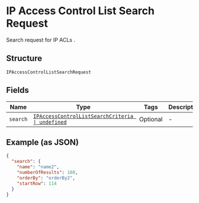 
# IP Access Control List Search Request

Search request for IP ACLs .

## Structure

`IPAccessControlListSearchRequest`

## Fields

| Name | Type | Tags | Description |
|  --- | --- | --- | --- |
| `search` | [`IPAccessControlListSearchCriteria \| undefined`](../../doc/models/ip-access-control-list-search-criteria.md) | Optional | - |

## Example (as JSON)

```json
{
  "search": {
    "name": "name2",
    "numberOfResults": 180,
    "orderBy": "orderBy2",
    "startRow": 114
  }
}
```

